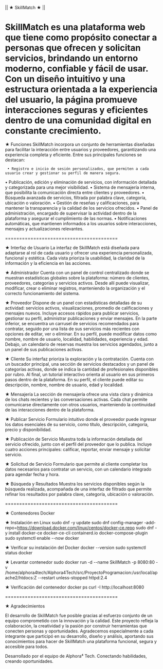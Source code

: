 || ★ SkillMatch ★ ||

SkillMatch es una plataforma web que tiene como propósito conectar a personas que ofrecen y solicitan servicios, brindando un entorno moderno, confiable y fácil de usar. Con un diseño intuitivo y una estructura orientada a la experiencia del usuario, la página promueve interacciones seguras y eficientes dentro de una comunidad digital en constante crecimiento.
========================================
★ Funciones
SkillMatch incorpora un conjunto de herramientas diseñadas para facilitar la interacción entre usuarios y proveedores, garantizando una experiencia completa y eficiente. Entre sus principales funciones se destacan:

     • Registro e inicio de sesión personalizados, que permiten a cada usuario crear y gestionar su perfil de manera segura.
• Publicación, edición y eliminación de servicios, con información detallada y categorizada para una mejor visibilidad.
      • Sistema de mensajería interna, que posibilita la comunicación directa entre clientes y proveedores.
      • Búsqueda avanzada de servicios, filtrada por palabra clave, categoría, ubicación o valoración.
      • Gestión de reseñas y calificaciones, para mantener la transparencia y la calidad de los servicios ofrecidos.
      • Panel de administración, encargado de supervisar la actividad dentro de la plataforma y asegurar el cumplimiento de las normas.
      • Notificaciones automáticas, que mantienen informados a los usuarios sobre interacciones, mensajes y actualizaciones relevantes.

========================================

★ Interfaz de Usuario
La interfaz de SkillMatch está diseñada para adaptarse al rol de cada usuario y ofrecer una experiencia personalizada, funcional y estética. Cada vista prioriza la usabilidad, la claridad de la información y la eficiencia en las acciones.

★ Administrador
Cuenta con un panel de control centralizado donde se muestran estadísticas globales sobre la plataforma: número de clientes, proveedores, categorías y servicios activos.
Desde allí puede visualizar, modificar, crear o eliminar registros, manteniendo la organización y el correcto funcionamiento del sistema.

★ Proveedor
Dispone de un panel con estadísticas detalladas de su actividad: servicios activos, visualizaciones, promedio de calificaciones y mensajes nuevos.
Incluye accesos rápidos para publicar servicios, gestionar su perfil, administrar publicaciones y enviar mensajes.
En la parte inferior, se encuentra un carrusel de servicios recomendados para contratar, seguido por una lista de sus servicios más recientes con opciones de editar, ver o eliminar.
En su perfil, puede modificar datos como nombre, nombre de usuario, localidad, habilidades, experiencia y edad. Debajo, un calendario de reservas muestra los servicios agendados, junto a un panel de sus publicaciones activas.

★ Cliente
Su interfaz prioriza la exploración y la contratación. Cuenta con un buscador principal, una sección de servicios destacados y un panel de categorías activas, donde se indica la cantidad de profesionales disponibles por rubro.
Al final, un tutorial interactivo orienta al usuario en sus primeros pasos dentro de la plataforma.
En su perfil, el cliente puede editar su descripción, nombre, nombre de usuario, edad y localidad.

★ Mensajería
La sección de mensajería ofrece una vista clara y dinámica de los chats recientes y las conversaciones activas. Cada chat permite comunicarse directamente con otros usuarios, manteniendo la continuidad de las interacciones dentro de la plataforma.

★ Publicar Servicio
Formulario intuitivo donde el proveedor puede ingresar los datos esenciales de su servicio, como título, descripción, categoría, precio y disponibilidad.

★ Publicación de Servicio
Muestra toda la información detallada del servicio ofrecido, junto con el perfil del proveedor que lo publica.
Incluye cuatro acciones principales: calificar, reportar, enviar mensaje y solicitar servicio.

★ Solicitud de Servicio
Formulario que permite al cliente completar los datos necesarios para contratar un servicio, con un calendario integrado para agendar fecha y hora.

★ Búsqueda y Resultados
Muestra los servicios disponibles según la búsqueda realizada, acompañada de una interfaz de filtrado que permite refinar los resultados por palabra clave, categoría, ubicación o valoración.

========================================

★ Contenedores Docker

★ Instalación en Linux
sudo dnf -y update
sudo dnf config-manager -add-repo=https://download.docker.com/linux/centos/docker-ce.repo
sudo dnf -y install docker-ce docker-ce-cli containerd.io docker-compose-plugin
sudo systemctl enable --now docker

★ Verificar su instalación del Docker
docker --version
sudo systemctl status docker

★ Levantar contenedor
sudo docker run -d --name SkillMatch -p 8080:80 -v /home/alphora4tech/Alphora4Tech/src/ProyectoProgramacion:/usr/local/apache2/htdocs:Z --restart unless-stopped httpd:2.4

★ Verificación del contenedor
docker ps
curl -I http://localhost:8080

========================================

★ Agradecimientos

El desarrollo de SkillMatch fue posible gracias al esfuerzo conjunto de un equipo comprometido con la innovación y la calidad.
Este proyecto refleja la colaboración, la creatividad y la pasión por construir herramientas que conecten personas y oportunidades.
Agradecemos especialmente a cada integrante que participó en su desarrollo, diseño y análisis, aportando sus conocimientos para hacer de SkillMatch una plataforma funcional, segura y accesible para todos.

Desarrollado por el equipo de Alphora⁴ Tech.
Conectando habilidades, creando oportunidades.
